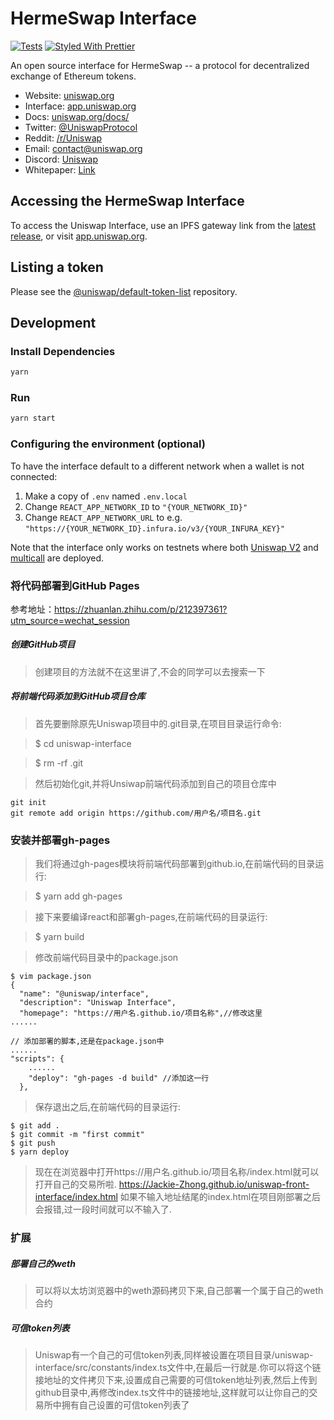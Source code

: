 # HermeSwap Interface

[![Tests](https://github.com/Uniswap/uniswap-interface/workflows/Tests/badge.svg)](https://github.com/Uniswap/uniswap-interface/actions?query=workflow%3ATests)
[![Styled With Prettier](https://img.shields.io/badge/code_style-prettier-ff69b4.svg)](https://prettier.io/)

An open source interface for HermeSwap -- a protocol for decentralized exchange of Ethereum tokens.

- Website: [uniswap.org](https://uniswap.org/)
- Interface: [app.uniswap.org](https://app.uniswap.org)
- Docs: [uniswap.org/docs/](https://uniswap.org/docs/)
- Twitter: [@UniswapProtocol](https://twitter.com/UniswapProtocol)
- Reddit: [/r/Uniswap](https://www.reddit.com/r/Uniswap/)
- Email: [contact@uniswap.org](mailto:contact@uniswap.org)
- Discord: [Uniswap](https://discord.gg/Y7TF6QA)
- Whitepaper: [Link](https://hackmd.io/C-DvwDSfSxuh-Gd4WKE_ig)

## Accessing the HermeSwap Interface

To access the Uniswap Interface, use an IPFS gateway link from the
[latest release](https://github.com/Uniswap/uniswap-interface/releases/latest), 
or visit [app.uniswap.org](https://app.uniswap.org).

## Listing a token

Please see the
[@uniswap/default-token-list](https://github.com/uniswap/default-token-list) 
repository.

## Development

### Install Dependencies

```bash
yarn
```

### Run

```bash
yarn start
```

### Configuring the environment (optional)

To have the interface default to a different network when a wallet is not connected:

1. Make a copy of `.env` named `.env.local`
2. Change `REACT_APP_NETWORK_ID` to `"{YOUR_NETWORK_ID}"`
3. Change `REACT_APP_NETWORK_URL` to e.g. `"https://{YOUR_NETWORK_ID}.infura.io/v3/{YOUR_INFURA_KEY}"` 

Note that the interface only works on testnets where both 
[Uniswap V2](https://uniswap.org/docs/v2/smart-contracts/factory/) and 
[multicall](https://github.com/makerdao/multicall) are deployed.



### 将代码部署到GitHub Pages
参考地址：https://zhuanlan.zhihu.com/p/212397361?utm_source=wechat_session

##### 创建GitHub项目
> 创建项目的方法就不在这里讲了,不会的同学可以去搜索一下

##### 将前端代码添加到GitHub项目仓库
> 首先要删除原先Uniswap项目中的.git目录,在项目目录运行命令:

> $ cd uniswap-interface

> $ rm -rf .git

> 然后初始化git,并将Unsiwap前端代码添加到自己的项目仓库中
```
git init
git remote add origin https://github.com/用户名/项目名.git
```

### 安装并部署gh-pages
> 我们将通过gh-pages模块将前端代码部署到github.io,在前端代码的目录运行:

> $ yarn add gh-pages

> 接下来要编译react和部署gh-pages,在前端代码的目录运行:

> $ yarn build

> 修改前端代码目录中的package.json

```
$ vim package.json
{
  "name": "@uniswap/interface",
  "description": "Uniswap Interface",
  "homepage": "https://用户名.github.io/项目名称",//修改这里
......

// 添加部署的脚本,还是在package.json中
......
"scripts": {
    ......
    "deploy": "gh-pages -d build" //添加这一行
  },
```

> 保存退出之后,在前端代码的目录运行:
```
$ git add .
$ git commit -m "first commit"
$ git push
$ yarn deploy
```

> 现在在浏览器中打开https://用户名.github.io/项目名称/index.html就可以打开自己的交易所啦.
https://Jackie-Zhong.github.io/uniswap-front-interface/index.html
如果不输入地址结尾的index.html在项目刚部署之后会报错,过一段时间就可以不输入了.

### 扩展
##### 部署自己的weth
> 可以将以太坊浏览器中的weth源码拷贝下来,自己部署一个属于自己的weth合约

##### 可信token列表
> Uniswap有一个自己的可信token列表,同样被设置在项目目录/uniswap-interface/src/constants/index.ts文件中,在最后一行就是.你可以将这个链接地址的文件拷贝下来,设置成自己需要的可信token地址列表,然后上传到github目录中,再修改index.ts文件中的链接地址,这样就可以让你自己的交易所中拥有自己设置的可信token列表了
